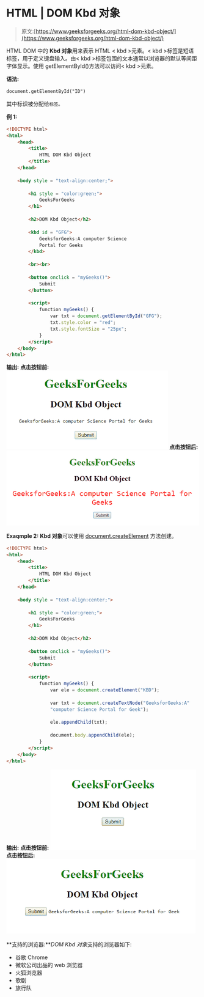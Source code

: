 # HTML | DOM Kbd 对象

> 原文:[https://www.geeksforgeeks.org/html-dom-kbd-object/](https://www.geeksforgeeks.org/html-dom-kbd-object/)

HTML DOM 中的 **Kbd 对象**用来表示 HTML < kbd >元素。< kbd >标签是短语标签，用于定义键盘输入。由< kbd >标签包围的文本通常以浏览器的默认等间距字体显示。使用 getElementById()方法可以访问< kbd >元素。

**语法:**

```html
document.getElementById("ID")
```

其中标识被分配给`标签。`

**例 1:**

```html
<!DOCTYPE html> 
<html> 
    <head> 
        <title>
            HTML DOM Kbd Object
        </title> 
    </head> 

    <body style = "text-align:center;"> 

        <h1 style = "color:green;">
            GeeksForGeeks
        </h1>

        <h2>DOM Kbd Object</h2>

        <kbd id = "GFG">
            GeeksforGeeks:A computer Science 
            Portal for Geeks
        </kbd>

        <br><br>

        <button onclick = "myGeeks()">
            Submit
        </button>

        <script> 
            function myGeeks() {
                var txt = document.getElementById("GFG");
                txt.style.color = "red";
                txt.style.fontSize = "25px";
            }
        </script>     
    </body> 
</html>                             
```

**输出:**
**点击按钮前:**
![](img/e1996a8de703034d371dbee14e69afad.png)
**点击按钮后:**
![](img/4847845c68f1d9e8c84818bbc0c50512.png)

**Exaqmple 2:** **Kbd 对象**可以使用 [document.createElement](https://www.geeksforgeeks.org/html-dom-createelement-method/) 方法创建。

```html
<!DOCTYPE html> 
<html> 
    <head> 
        <title>
            HTML DOM Kbd Object
        </title>
    </head> 

    <body style = "text-align:center;"> 

        <h1 style = "color:green;">
            GeeksForGeeks
        </h1>

        <h2>DOM Kbd Object</h2>

        <button onclick = "myGeeks()">
            Submit
        </button>

        <script> 
            function myGeeks() {
                var ele = document.createElement("KBD");

                var txt = document.createTextNode("GeeksforGeeks:A"
                "computer Science Portal for Geek");

                ele.appendChild(txt);

                document.body.appendChild(ele);
            }
        </script>     
    </body> 
</html>                    
```

**输出:**
**点击按钮前:**
![](img/53a65f1858a9402057cfe5261d17c621.png)
**点击按钮后:**
![](img/b533c9fa657b21e4e4e9ba0aa24325ba.png)

**支持的浏览器:***DOM Kbd 对象*支持的浏览器如下:

*   谷歌 Chrome
*   微软公司出品的 web 浏览器
*   火狐浏览器
*   歌剧
*   旅行队
